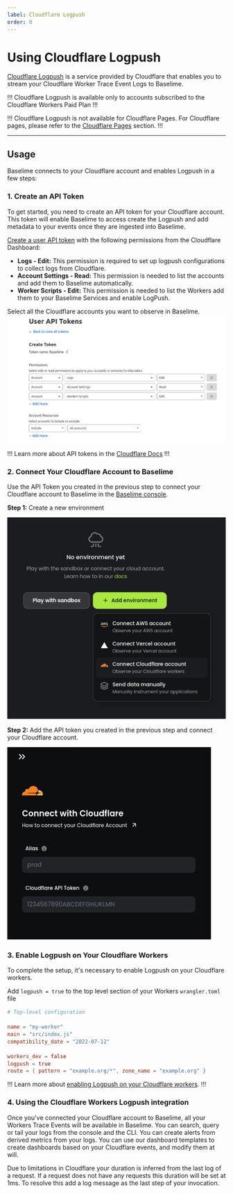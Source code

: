 ```yaml
---
label: Cloudflare Logpush 
order: 0
---
```


# Using Cloudflare Logpush

[Cloudflare Logpush](https://developers.cloudflare.com/logs/about/) is a service provided by Cloudflare that enables you to stream your Cloudflare Worker Trace Event Logs to Baselime.

!!!
Cloudflare Logpush is available only to accounts subscribed to the Cloudflare Workers Paid Plan
!!!

!!!
Cloudflare Logpush is not available for Cloudflare Pages. For Cloudflare pages, please refer to the [Cloudflare Pages](./pages.md) section.
!!!

---

## Usage

Baselime connects to your Cloudflare account and enables Logpush in a few steps:

### 1. Create an API Token

To get started, you need to create an API token for your Cloudflare account. This token will enable Baselime to access create the Logpush and add metadata to your events once they are ingested into Baselime.

[Create a user API token](https://dash.cloudflare.com/profile/api-tokens?permissionGroupKeys=[{"key":"account_logs","type":"edit"},{"key":"account_settings","type":"read"},{"key":"workers_scripts","type":"edit"}]&name=Baselime) with the following permissions from the Cloudflare Dashboard:


- **Logs - Edit:** This permission is required to set up logpush configurations to collect logs from Cloudflare.
- **Account Settings - Read:** This permission is needed to list the accounts and add them to Baselime automatically.
- **Worker Scripts - Edit:** This permission is needed to list the Workers add them to your Baselime Services and enable LogPush.

Select all the Cloudflare accounts you want to observe in Baselime.
![Cloudflare Token Creation](../../../assets/images/illustrations/sending-data/cloudflare/create-cloudflare-token-2.png)

!!!
Learn more about API tokens in the [Cloudflare Docs](https://developers.cloudflare.com/fundamentals/api/get-started/create-token/)
!!!


### 2. Connect Your Cloudflare Account to Baselime

Use the API Token you created in the previous step to connect your Cloudflare account to Baselime in the [Baselime console](https://console.baselime.io).

**Step 1:** Create a new environment

![Add Environment](../../../assets/images/illustrations/sending-data/cloudflare/create-new-env.png)

**Step 2:** Add the API token you created in the previous step and connect your Cloudflare account.

![Add your API Token](../../../assets/images/illustrations/sending-data/cloudflare/cloudflare-token.png)

### 3. Enable Logpush on Your Cloudflare Workers

To complete the setup, it's necessary to enable Logpush on your Cloudflare workers.

Add `logpush = true` to the top level section of your Workers `wrangler.toml` file

```toml # :icon-code: wrangler.toml
# Top-level configuration

name = "my-worker"
main = "src/index.js"
compatibility_date = "2022-07-12"

workers_dev = false
logpush = true
route = { pattern = "example.org/*", zone_name = "example.org" }
```

!!!
Learn more about [enabling Logpush on your Cloudflare workers](https://developers.cloudflare.com/workers/observability/logpush/#enable-logging-on-your-worker).
!!!

### 4. Using the Cloudflare Workers Logpush integration

Once you've connected your Cloudflare account to Baselime, all your Workers Trace Events will be available in Baselime. You can search, query or tail your logs from the console and the CLI. You can create alerts from derived metrics from your logs. You can use our dashboard templates to create dashboards based on your Cloudflare events, and modify them at will.

Due to limitations in Cloudflare your duration is inferred from the last log of a request. If a request does not have any requests this duration will be set at 1ms. To resolve this add a log message as the last step of your invocation.